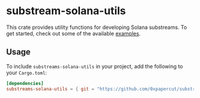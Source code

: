 # substream-solana-utils

This crate provides utility functions for developing Solana substreams. To get started, check out some of the available [examples](./examples/).

## Usage
To include `substreams-solana-utils` in your project, add the following to your `Cargo.toml`:


```toml
[dependencies]
substreams-solana-utils = { git = "https://github.com/0xpapercut/substreams-solana-utils", tag = "v2.0.3" }
```
